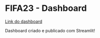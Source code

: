 # FIFA23 - Dashboard

[Link do dashboard](https://fifadashboard-natagago.streamlit.app/)

Dashboard criado e publicado com Streamlit!